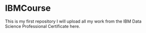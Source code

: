 # IBMCourse
This is my first repository
I will upload all my work from the IBM Data Science Professional Certificate here.
